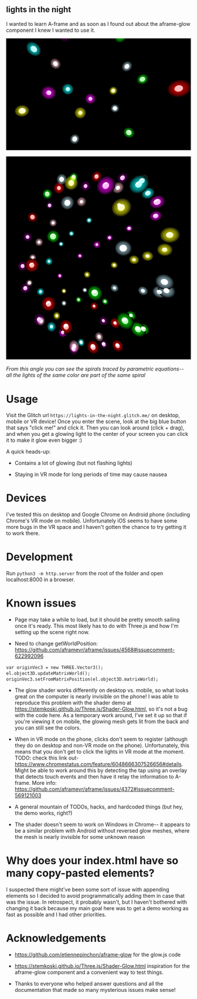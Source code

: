 ## lights in the night

I wanted to learn A-frame and as soon as I found out about the aframe-glow component I knew I wanted to use it.

![screenshot](./screenshot.png)

![screenshot with spirals](./screenshot_2.png)

_From this angle you can see the spirals traced by parametric equations-- all the lights of the same color are part of the same spiral_

# Usage

Visit the Glitch url `https://lights-in-the-night.glitch.me/` on desktop, mobile or VR device! Once you enter the scene, look at the big blue button that says "click me!" and click it. Then you can look around (click + drag), and when you get a glowing light to the center of your screen you can click it to make it glow even bigger :)

A quick heads-up:

* Contains a lot of glowing (but not flashing lights)

* Staying in VR mode for long periods of time may cause nausea

# Devices

I've tested this on desktop and Google Chrome on Android phone (including Chrome's VR mode on mobile). Unfortunately iOS seems to have some more bugs in the VR space and I haven't gotten the chance to try getting it to work there.

# Development

Run `python3 -m http.server` from the root of the folder and open localhost:8000 in a browser.

# Known issues

* Page may take a while to load, but it should be pretty smooth sailing once it's ready. This most likely has to do with Three.js and how I'm setting up the scene right now.

* Need to change getWorldPosition: https://github.com/aframevr/aframe/issues/4568#issuecomment-622992096

```
var originVec3 = new THREE.Vector3();
el.object3D.updateMatrixWorld();
originVec3.setFromMatrixPosition(el.object3D.matrixWorld);
```

* The glow shader works differently on desktop vs. mobile, so what looks great on the computer is nearly invisible on the phone! I was able to reproduce this problem with the shader demo at https://stemkoski.github.io/Three.js/Shader-Glow.html, so it's not a bug with the code here. As a temporary work around, I've set it up so that if you're viewing it on mobile, the glowing mesh gets lit from the back and you can still see the colors.

* When in VR mode on the phone, clicks don't seem to register (although they do on desktop and non-VR mode on the phone). Unfortunately, this means that you don't get to click the lights in VR mode at the moment. TODO: check this link out- https://www.chromestatus.com/feature/6048666307526656#details. Might be able to work around this by detecting the tap using an overlay that detects touch events and then have it relay the information to A-frame. More info: https://github.com/aframevr/aframe/issues/4372#issuecomment-569121003

* A general mountain of TODOs, hacks, and hardcoded things (but hey, the demo works, right?)

* The shader doesn't seem to work on Windows in Chrome-- it appears to be a similar problem with Android without reversed glow meshes, where the mesh is nearly invisible for some unknown reason


# Why does your index.html have so many copy-pasted elements?

I suspected there might've been some sort of issue with appending elements so I decided to avoid programmatically adding them in case that was the issue. In retrospect, it probably wasn't, but I haven't bothered with changing it back because my main goal here was to get a demo working as fast as possible and I had other priorities.

# Acknowledgements

* https://github.com/etiennepinchon/aframe-glow for the glow.js code

* https://stemkoski.github.io/Three.js/Shader-Glow.html inspiration for the aframe-glow component and a convenient way to test things.

* Thanks to everyone who helped answer questions and all the documentation that made so many mysterious issues make sense!
